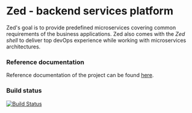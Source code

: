 Zed - backend services platform
===

Zed's goal is to provide predefined microservices covering common requirements of the business applications. Zed also
comes with the *Zed shell* to deliver top devOps experience while working with microservices architectures.

### Reference documentation

Reference documentation of the project can be found [here](https://github.com/hekonsek/zed/wiki).

### Build status 

[![Build Status](https://travis-ci.org/hekonsek/zed.svg?branch=master)](https://travis-ci.org/hekonsek/zed)
